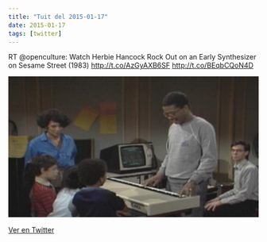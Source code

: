 ```yaml
---
title: "Tuit del 2015-01-17"
date: 2015-01-17
tags: [twitter]
---
```


RT @openculture: Watch Herbie Hancock Rock Out on an Early Synthesizer on Sesame Street (1983) http://t.co/AzGyAXB6SF http://t.co/BEqbCQoN4D

![Imagen](/assets/images/556590030626762753-B7lhVB4CQAA_Gj_.jpg)

[Ver en Twitter](https://twitter.com/i/web/status/556590030626762753)
